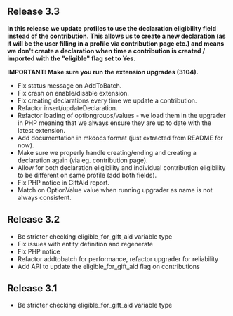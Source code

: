 ## Release 3.3
**In this release we update profiles to use the declaration eligibility field instead of the contribution.
This allows us to create a new declaration (as it will be the user filling in a profile via contribution page etc.)
 and means we don't create a declaration when time a contribution is created / imported with the "eligible" flag set to Yes.**

**IMPORTANT: Make sure you run the extension upgrades (3104).**

* Fix status message on AddToBatch.
* Fix crash on enable/disable extension.
* Fix creating declarations every time we update a contribution.
* Refactor insert/updateDeclaration.
* Refactor loading of optiongroups/values - we load them in the upgrader in PHP meaning that we always ensure they are up to date with the latest extension.
* Add documentation in mkdocs format (just extracted from README for now).
* Make sure we properly handle creating/ending and creating a declaration again (via eg. contribution page).
* Allow for both declaration eligibility and individual contribution eligibility to be different on same profile (add both fields).
* Fix PHP notice in GiftAid report.
* Match on OptionValue value when running upgrader as name is not always consistent.

## Release 3.2
* Be stricter checking eligible_for_gift_aid variable type 
* Fix issues with entity definition and regenerate
* Fix PHP notice
* Refactor addtobatch for performance, refactor upgrader for reliability
* Add API to update the eligible_for_gift_aid flag on contributions

## Release 3.1
* Be stricter checking eligible_for_gift_aid variable type


